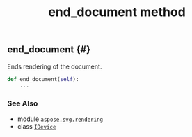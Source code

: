 ﻿---
title: end_document method
second_title: Aspose.SVG for Python via .NET API References
description: 
type: docs
weight: 100
url: /python-net/aspose.svg.rendering/idevice/end_document/
is_root: false
---

## end_document {#}

Ends rendering of the document.



```python
def end_document(self):
    ...
```





### See Also
* module [`aspose.svg.rendering`](../../)
* class [`IDevice`](/svg/python-net/aspose.svg.rendering/idevice)
